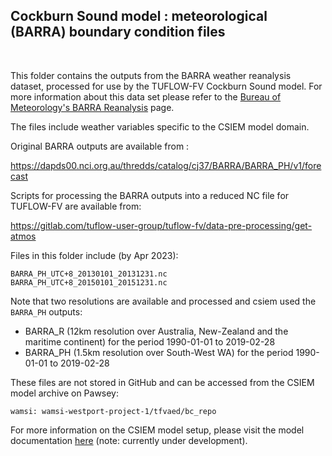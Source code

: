 ## Cockburn Sound model : meteorological (BARRA) boundary condition files

<br>

This folder contains the outputs from the BARRA weather reanalysis dataset, processed for use by the TUFLOW-FV Cockburn Sound model. For more information about this data set please refer to the [Bureau of Meteorology's BARRA Reanalysis](https://http://www.bom.gov.au/research/projects/reanalysis/) page.

The files include weather variables specific to the CSIEM model domain.

Original BARRA outputs are available from :

https://dapds00.nci.org.au/thredds/catalog/cj37/BARRA/BARRA_PH/v1/forecast

Scripts for processing the BARRA outputs into a reduced NC file for TUFLOW-FV are available from:

https://gitlab.com/tuflow-user-group/tuflow-fv/data-pre-processing/get-atmos

Files in this folder include (by Apr 2023):

```
BARRA_PH_UTC+8_20130101_20131231.nc
BARRA_PH_UTC+8_20150101_20151231.nc
```

Note that two resolutions are available and processed and csiem used the `BARRA_PH` outputs:

- BARRA_R (12km resolution over Australia, New-Zealand and the maritime continent) for the period 1990-01-01 to 2019-02-28
- BARRA_PH (1.5km resolution over South-West WA) for the period 1990-01-01 to 2019-02-28

These files are not stored in GitHub and can be accessed from the CSIEM model archive on Pawsey:

```
wamsi: wamsi-westport-project-1/tfvaed/bc_repo
```

For more information on the CSIEM model setup, please visit the model documentation [here](https://aquaticecodynamics.github.io/csiem-science/) (note: currently under development).
